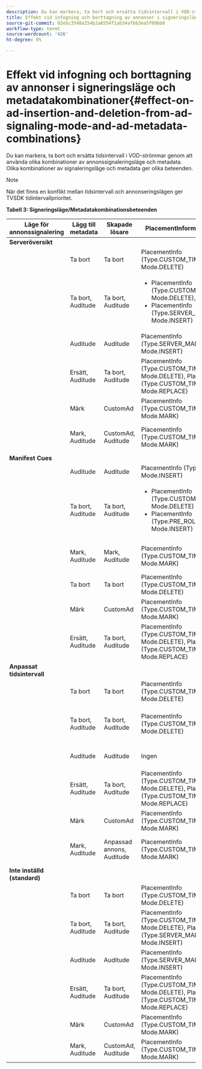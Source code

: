 ```yaml
---
description: Du kan markera, ta bort och ersätta tidsintervall i VOD-strömmar genom att använda olika kombinationer av annonssignaleringsläge och metadata. Olika kombinationer av signaleringsläge och metadata ger olika beteenden.
title: Effekt vid infogning och borttagning av annonser i signeringsläge och metadatakombinationer
source-git-commit: 02ebc3548a254b2a6554f1ab34afbb3ea5f09bb8
workflow-type: tm+mt
source-wordcount: '426'
ht-degree: 0%

---
```


# Effekt vid infogning och borttagning av annonser i signeringsläge och metadatakombinationer{#effect-on-ad-insertion-and-deletion-from-ad-signaling-mode-and-ad-metadata-combinations}

Du kan markera, ta bort och ersätta tidsintervall i VOD-strömmar genom att använda olika kombinationer av annonssignaleringsläge och metadata. Olika kombinationer av signaleringsläge och metadata ger olika beteenden.

>[!NOTE]
>
>När det finns en konflikt mellan tidsintervall och annonseringslägen ger TVSDK tidintervallprioritet.

**Tabell 3: Signeringsläge/Metadatakombinationsbeteenden**

<table>  
 <thead> 
  <tr> 
   <th class="entry"> Läge för annonssignalering </th> 
   <th class="entry"> Lägg till metadata </th> 
   <th class="entry"> Skapade lösare </th> 
   <th class="entry"><span class="codeph"> PlacementInformation</span> skapad </th> 
   <th class="entry"> Resulterande beteende </th> 
  </tr> 
 </thead>
 <tbody> 
  <tr> 
   <td> <b>Serveröversikt</b> </td> 
   <td> </td> 
   <td> </td> 
   <td> </td> 
   <td> </td> 
  </tr> 
  <tr> 
   <td> </td> 
   <td> Ta bort </td> 
   <td> Ta bort </td> 
   <td><span class="codeph"> PlacementInfo (Type.CUSTOM_TIME_RANGE, Mode.DELETE)</span> </td> 
   <td> Raderade intervall </td> 
  </tr> 
  <tr> 
   <td></td> 
   <td> Ta bort, Auditude </td> 
   <td> Ta bort, Auditude </td> 
   <td> 
    <ul> 
     <li><span class="codeph"> PlacementInfo (Type.CUSTOM_TIME_RANGE, Mode.DELETE), </span> </li> 
     <li><span class="codeph"> PlacementInfo (Type.SERVER_MAP, Mode.INSERT)</span> </li> 
    </ul> </td> 
   <td> Intervall borttagna, annonser infogade </td> 
  </tr> 
  <tr> 
   <td></td> 
   <td> Auditude </td> 
   <td> Auditude </td> 
   <td><span class="codeph"> PlacementInfo (Type.SERVER_MAP, Mode.INSERT)</span> </td> 
   <td> Annonser infogade </td> 
  </tr> 
  <tr> 
   <td></td> 
   <td> Ersätt, Auditude </td> 
   <td> Ta bort, Auditude </td> 
   <td><span class="codeph"> PlacementInfo (Type.CUSTOM_TIME_RANGE, Mode.DELETE), PlacementInfo (Type.CUSTOM_TIME_RANGE, Mode.REPLACE)</span> </td> 
   <td> Intervall som ersatts </td> 
  </tr> 
  <tr> 
   <td></td> 
   <td> Märk </td> 
   <td> CustomAd </td> 
   <td><span class="codeph"> PlacementInfo (Type.CUSTOM_TIME_RANGE, Mode.MARK)</span> </td> 
   <td> Markerade intervall </td> 
  </tr> 
  <tr> 
   <td></td> 
   <td> Mark, Auditude </td> 
   <td> CustomAd, Auditude </td> 
   <td><span class="codeph"> PlacementInfo (Type.CUSTOM_TIME_RANGE, Mode.MARK)</span> </td> 
   <td> Markerade intervall, inga annonser infogade </td> 
  </tr> 
  <tr> 
   <td> <b>Manifest Cues</b> </td> 
   <td> </td> 
   <td> </td> 
   <td> </td> 
   <td> </td> 
  </tr> 
  <tr> 
   <td></td> 
   <td> Auditude </td> 
   <td> Auditude </td> 
   <td><span class="codeph"> PlacementInfo (Type.PRE_ROLL, Mode.INSERT)</span> </td> 
   <td> Annonser infogade </td> 
  </tr> 
  <tr> 
   <td></td> 
   <td> Ta bort, Auditude </td> 
   <td> Ta bort, Auditude </td> 
   <td> 
    <ul> 
     <li><span class="codeph"> PlacementInfo (Type.CUSTOM_TIME_RANGE, Mode.DELETE)</span> </li> 
     <li><span class="codeph"> PlacementInfo (Type.PRE_ROLL, Mode.INSERT)</span> </li> 
    </ul> </td> 
   <td> Intervall borttagna, annonser infogade </td> 
  </tr> 
  <tr> 
   <td></td> 
   <td> Mark, Auditude </td> 
   <td> Mark, Auditude </td> 
   <td><span class="codeph"> PlacementInfo (Type.CUSTOM_TIME_RANGE, Mode.MARK)</span> </td> 
   <td> Markerade intervall, inga annonser infogade </td> 
  </tr> 
  <tr> 
   <td></td> 
   <td> Ta bort </td> 
   <td> Ta bort </td> 
   <td><span class="codeph"> PlacementInfo (Type.CUSTOM_TIME_RANGE, Mode.DELETE)</span> </td> 
   <td> Raderade intervall </td> 
  </tr> 
  <tr> 
   <td></td> 
   <td> Märk </td> 
   <td> CustomAd </td> 
   <td><span class="codeph"> PlacementInfo (Type.CUSTOM_TIME_RANGE, Mode.MARK)</span> </td> 
   <td> Markerade intervall </td> 
  </tr> 
  <tr> 
   <td></td> 
   <td> Ersätt, Auditude </td> 
   <td> Ta bort, Auditude </td> 
   <td><span class="codeph"> PlacementInfo (Type.CUSTOM_TIME_RANGE, Mode.DELETE), PlacementInfo (Type.CUSTOM_TIME_RANGE, Mode.REPLACE)</span> </td> 
   <td> Intervall som ersatts </td> 
  </tr> 
  <tr> 
   <td> <b>Anpassat tidsintervall</b> </td> 
   <td> </td> 
   <td> </td> 
   <td> </td> 
   <td> </td> 
  </tr> 
  <tr> 
   <td></td> 
   <td> Ta bort </td> 
   <td> Ta bort </td> 
   <td><span class="codeph"> PlacementInfo (Type.CUSTOM_TIME_RANGE, Mode.DELETE)</span> </td> 
   <td> Raderade intervall </td> 
  </tr> 
  <tr> 
   <td></td> 
   <td> Ta bort, Auditude </td> 
   <td> Ta bort, Auditude </td> 
   <td><span class="codeph"> PlacementInfo (Type.CUSTOM_TIME_RANGE, Mode.DELETE)</span> </td> 
   <td> Intervall borttagna, inga annonser infogade </td> 
  </tr> 
  <tr> 
   <td></td> 
   <td> Auditude </td> 
   <td> Auditude </td> 
   <td> Ingen </td> 
   <td> Inga annonser infogade </td> 
  </tr> 
  <tr> 
   <td></td> 
   <td> Ersätt, Auditude </td> 
   <td> Ta bort, Auditude </td> 
   <td><span class="codeph"> PlacementInfo (Type.CUSTOM_TIME_RANGE, Mode.DELETE), PlacementInfo (Type.CUSTOM_TIME_RANGE, Mode.REPLACE)</span> </td> 
   <td> Intervall ersatta med annonser </td> 
  </tr> 
  <tr> 
   <td></td> 
   <td> Märk </td> 
   <td> CustomAd </td> 
   <td><span class="codeph"> PlacementInfo (Type.CUSTOM_TIME_RANGE, Mode.MARK)</span> </td> 
   <td> Markerade intervall </td> 
  </tr> 
  <tr> 
   <td></td> 
   <td> Mark, Auditude </td> 
   <td> Anpassad annons, Auditude </td> 
   <td><span class="codeph"> PlacementInfo (Type.CUSTOM_TIME_RANGE, Mode.MARK)</span> </td> 
   <td> Markerade intervall, inga annonser infogade </td> 
  </tr> 
  <tr> 
   <td> <b>Inte inställd (standard)</b> </td> 
   <td> </td> 
   <td> </td> 
   <td> </td> 
   <td> </td> 
  </tr> 
  <tr> 
   <td></td> 
   <td> Ta bort </td> 
   <td> Ta bort </td> 
   <td><span class="codeph"> PlacementInfo (Type.CUSTOM_TIME_RANGE, Mode.DELETE)</span> </td> 
   <td> Raderade intervall </td> 
  </tr> 
  <tr> 
   <td></td> 
   <td> Ta bort, Auditude </td> 
   <td> Ta bort, Auditude </td> 
   <td><span class="codeph"> PlacementInfo (Type.CUSTOM_TIME_RANGE, Mode.DELETE), PlacementInfo (Type.SERVER_MAP, Mode.INSERT)</span> </td> 
   <td> Intervall borttagna, annonser infogade </td> 
  </tr> 
  <tr> 
   <td></td> 
   <td> Auditude </td> 
   <td> Auditude </td> 
   <td><span class="codeph"> PlacementInfo (Type.SERVER_MAP, Mode.INSERT)</span> </td> 
   <td> Annonser infogade </td> 
  </tr> 
  <tr> 
   <td></td> 
   <td> Ersätt, Auditude </td> 
   <td> Ta bort, Auditude </td> 
   <td><span class="codeph"> PlacementInfo (Type.CUSTOM_TIME_RANGE, Mode.DELETE), PlacementInfo (Type.CUSTOM_TIME_RANGE, Mode.REPLACE)</span> </td> 
   <td> Intervall ersatta med annonser </td> 
  </tr> 
  <tr> 
   <td></td> 
   <td> Märk </td> 
   <td> CustomAd </td> 
   <td><span class="codeph"> PlacementInfo (Type.CUSTOM_TIME_RANGE, Mode.MARK)</span> </td> 
   <td> Markerade intervall </td> 
  </tr> 
  <tr> 
   <td></td> 
   <td> Mark, Auditude </td> 
   <td> CustomAd, Auditude </td> 
   <td><span class="codeph"> PlacementInfo (Type.CUSTOM_TIME_RANGE, Mode.MARK)</span> </td> 
   <td> Markerade intervall </td> 
  </tr> 
 </tbody> 
</table>

